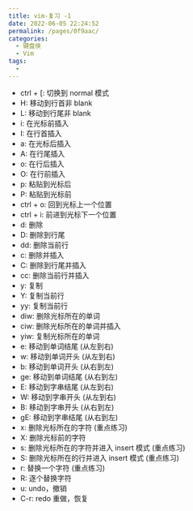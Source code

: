 ```yaml
---
title: vim-复习 -1
date: 2022-06-05 22:24:52
permalink: /pages/0f9aac/
categories:
  - 键盘侠
  - Vim
tags:
  -
---
```


- ctrl + [: 切换到 normal 模式
- H: 移动到行首非 blank
- L: 移动到行尾非 blank
- i: 在光标前插入
- I: 在行首插入
- a: 在光标后插入
- A: 在行尾插入
- o: 在行后插入
- O: 在行前插入
- p: 粘贴到光标后
- P: 粘贴到光标前
- ctrl + o: 回到光标上一个位置
- ctrl + i: 前进到光标下一个位置
- d: 删除
- D: 删除到行尾
- dd: 删除当前行
- c: 删除并插入
- C: 删除到行尾并插入
- cc: 删除当前行并插入
- y: 复制
- Y: 复制当前行
- yy: 复制当前行
- diw: 删除光标所在的单词
- ciw: 删除光标所在的单词并插入
- yiw: 复制光标所在的单词
- e: 移动到单词结尾 (从左到右)
- w: 移动到单词开头 (从左到右)
- b: 移动到单词开头 (从右到左)
- ge: 移动到单词结尾 (从右到左)
- E: 移动到字串结尾 (从左到右)
- W: 移动到字串开头 (从左到右)
- B: 移动到字串开头 (从右到左)
- gE: 移动到字串结尾 (从右到左)
- x: 删除光标所在的字符 (重点练习)
- X: 删除光标前的字符
- s: 删除光标所在的字符并进入 insert 模式 (重点练习)
- S: 删除光标所在的行并进入 insert 模式 (重点练习)
- r: 替换一个字符 (重点练习)
- R: 逐个替换字符
- u: undo，撤销
- C-r: redo 重做，恢复
